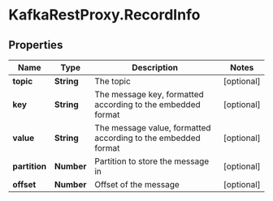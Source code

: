 # KafkaRestProxy.RecordInfo

## Properties
Name | Type | Description | Notes
------------ | ------------- | ------------- | -------------
**topic** | **String** | The topic | [optional] 
**key** | **String** | The message key, formatted according to the embedded format | [optional] 
**value** | **String** | The message value, formatted according to the embedded format | [optional] 
**partition** | **Number** | Partition to store the message in | [optional] 
**offset** | **Number** | Offset of the message | [optional] 


